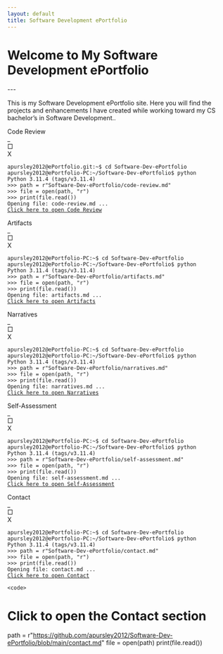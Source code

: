 ```yaml
---
layout: default
title: Software Development ePortfolio
---
```


<h1 id="typed-welcome">Welcome to My Software Development ePortfolio</h1>
---

<p class="intro-text">This is my Software Development ePortfolio site. Here you will find the projects and enhancements I have created while working toward my CS bachelor’s in Software Development..</p>

<!-- Code Review Terminal -->
<div class="terminal-container">
  <div class="terminal-header">
    <span class="terminal-title">Code Review</span>
    <div class="terminal-buttons">
      <div class="button">_</div>
      <div class="button">&#9633;</div>
      <div class="button">X</div>
    </div>
  </div>
  <div class="window-terminal">
<pre><code>apursley2012@ePortfolio.git:~$ cd Software-Dev-ePortfolio
apursley2012@ePortfolio-PC:~/Software-Dev-ePortfolio$ python
Python 3.11.4 (tags/v3.11.4)
>>> path = r"Software-Dev-ePortfolio/code-review.md"
>>> file = open(path, "r")
>>> print(file.read())
Opening file: code-review.md ...
<a href="https://github.com/apursley2012/Software-Dev-ePortfolio/blob/main/code-review.md" target="_blank">Click here to open Code Review</a><span class="cursor"></span>
</code></pre>
  </div>
</div>

<!-- Artifacts Terminal -->
<div class="terminal-container">
  <div class="terminal-header">
    <span class="terminal-title">Artifacts</span>
    <div class="terminal-buttons">
      <div class="button">_</div>
      <div class="button">&#9633;</div>
      <div class="button">X</div>
    </div>
  </div>
  <div class="window-terminal">
<pre><code>apursley2012@ePortfolio-PC:~$ cd Software-Dev-ePortfolio
apursley2012@ePortfolio-PC:~/Software-Dev-ePortfolio$ python
Python 3.11.4 (tags/v3.11.4)
>>> path = r"Software-Dev-ePortfolio/artifacts.md"
>>> file = open(path, "r")
>>> print(file.read())
Opening file: artifacts.md ...
<a href="https://github.com/apursley2012/Software-Dev-ePortfolio/blob/main/artifacts.md" target="_blank">Click here to open Artifacts</a><span class="cursor"></span>
</code></pre>
  </div>
</div>

<!-- Narratives Terminal -->
<div class="terminal-container">
  <div class="terminal-header">
    <span class="terminal-title">Narratives</span>
    <div class="terminal-buttons">
      <div class="button">_</div>
      <div class="button">&#9633;</div>
      <div class="button">X</div>
    </div>
  </div>
  <div class="window-terminal">
<pre><code>apursley2012@ePortfolio-PC:~$ cd Software-Dev-ePortfolio
apursley2012@ePortfolio-PC:~/Software-Dev-ePortfolio$ python
Python 3.11.4 (tags/v3.11.4)
>>> path = r"Software-Dev-ePortfolio/narratives.md"
>>> file = open(path, "r")
>>> print(file.read())
Opening file: narratives.md ...
<a href="https://github.com/apursley2012/Software-Dev-ePortfolio/blob/main/narratives.md" target="_blank">Click here to open Narratives</a><span class="cursor"></span>
</code></pre>
  </div>
</div>

<!-- Self-Assessment Terminal -->
<div class="terminal-container">
  <div class="terminal-header">
    <span class="terminal-title">Self-Assessment</span>
    <div class="terminal-buttons">
      <div class="button">_</div>
      <div class="button">&#9633;</div>
      <div class="button">X</div>
    </div>
  </div>
  <div class="window-terminal">
<pre><code>apursley2012@ePortfolio-PC:~$ cd Software-Dev-ePortfolio
apursley2012@ePortfolio-PC:~/Software-Dev-ePortfolio$ python
Python 3.11.4 (tags/v3.11.4)
>>> path = r"Software-Dev-ePortfolio/self-assessment.md"
>>> file = open(path, "r")
>>> print(file.read())
Opening file: self-assessment.md ...
<a href="https://github.com/apursley2012/Software-Dev-ePortfolio/blob/main/self-assessment.md" target="_blank">Click here to open Self-Assessment</a><span class="cursor"></span>
</code></pre>
  </div>
</div>

<!-- Contact Terminal -->
<div class="terminal-container">
  <div class="terminal-header">
    <span class="terminal-title">Contact</span>
    <div class="terminal-buttons">
      <div class="button">_</div>
      <div class="button">&#9633;</div>
      <div class="button">X</div>
    </div>
  </div>
  <div class="window-terminal">
<pre><code>apursley2012@ePortfolio-PC:~$ cd Software-Dev-ePortfolio
apursley2012@ePortfolio-PC:~/Software-Dev-ePortfolio$ python
Python 3.11.4 (tags/v3.11.4)
>>> path = r"Software-Dev-ePortfolio/contact.md"
>>> file = open(path, "r")
>>> print(file.read())
Opening file: contact.md ...
<a href="https://github.com/apursley2012/Software-Dev-ePortfolio/blob/main/contact.md" target="_blank">Click here to open Contact</a><span class="cursor"></span>
</code></pre>
  </div>
</div>

    <code>
# Click to open the Contact section
path = r"https://github.com/apursley2012/Software-Dev-ePortfolio/blob/main/contact.md"
file = open(path)
print(file.read())
    </code>
</div>
